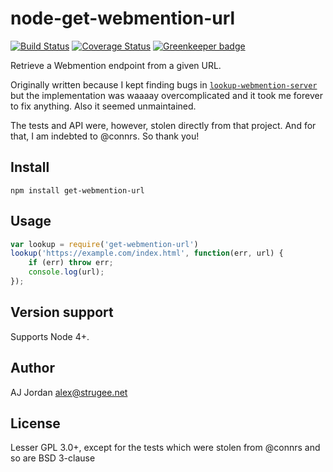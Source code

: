 # node-get-webmention-url

[![Build Status](https://travis-ci.org/strugee/node-get-webmention-url.svg?branch=master)](https://travis-ci.org/strugee/node-get-webmention-url)
[![Coverage Status](https://coveralls.io/repos/github/strugee/node-get-webmention-url/badge.svg?branch=master)](https://coveralls.io/github/strugee/node-get-webmention-url?branch=master)
[![Greenkeeper badge](https://badges.greenkeeper.io/strugee/node-get-webmention-url.svg)](https://greenkeeper.io/)

Retrieve a Webmention endpoint from a given URL.

Originally written because I kept finding bugs in [`lookup-webmention-server`][] but the implementation was waaaay overcomplicated and it took me forever to fix anything. Also it seemed unmaintained.

The tests and API were, however, stolen directly from that project. And for that, I am indebted to @connrs. So thank you!

## Install

```
npm install get-webmention-url
```

## Usage

```js
var lookup = require('get-webmention-url')
lookup('https://example.com/index.html', function(err, url) {
	if (err) throw err;
	console.log(url);
});
```

## Version support

Supports Node 4+.

## Author

AJ Jordan <alex@strugee.net>

## License

Lesser GPL 3.0+, except for the tests which were stolen from @connrs and so are BSD 3-clause

 [`lookup-webmention-server`]: https://github.com/connrs/node-lookup-webmention-server
